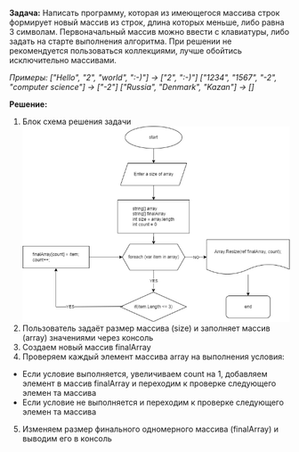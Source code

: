 **Задача:**
Написать программу, которая из имеющегося массива строк формирует новый массив из строк, длина которых меньше, либо равна 3 символам. Первоначальный массив можно ввести с клавиатуры, либо задать на старте выполнения алгоритма. При решении не рекомендуется пользоваться коллекциями, лучше обойтись исключительно массивами.

*Примеры: ["Hello", "2", "world", ":-)"] → ["2", ":-)"] ["1234", "1567", "-2", "computer science"] → ["-2"] ["Russia", "Denmark", "Kazan"] → []*

**Решение:**
1. Блок схема решения задачи
![Block Diagram](BlockDiagram.png)
2. Пользователь задаёт размер массива (size) и заполняет массив (array) значениями через консоль
3. Создаем новый массив finalArray
4. Проверяем каждый элемент массива array на выполнения условия:
* Если условие выполняется, увеличиваем count на 1, добавляем элемент в массив finalArray и переходим к проверке следующего элемен та массива
* Если условие не выполняется и переходим к проверке следующего элемен та массива
5. Изменяем размер финального одномерного массива (finalArray) и выводим его в консоль